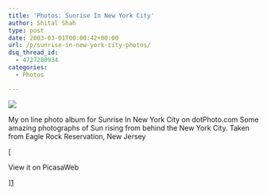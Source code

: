 ```yaml
---
title: 'Photos: Sunrise In New York City'
author: Shital Shah
type: post
date: 2003-03-01T00:00:42+00:00
url: /p/sunrise-in-new-york-city-photos/
dsq_thread_id:
  - 4727280934
categories:
  - Photos

---
```

[<img src="/images/posts/2004/03/sunrise_in_nyc.jpg" class="alignleft size-full" />][1]
  
My on line photo album for Sunrise In New York City on dotPhoto.com Some amazing photographs of Sun rising from behind the New York City. Taken from Eagle Rock Reservation, New Jersey 

[
  
View it on PicasaWeb
  
][1]

 [1]: https://picasaweb.google.com/111712720654017421562/SunriseInNewYorkCity?authuser=0&feat=directlink